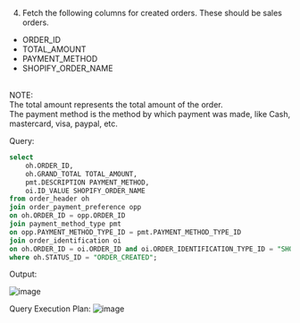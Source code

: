 4. Fetch the following columns for created orders. These should be sales orders.
- ORDER_ID
- TOTAL_AMOUNT
- PAYMENT_METHOD
- SHOPIFY_ORDER_NAME
<br>
NOTE: 
<br>The total amount represents the total amount of the order.
<br>The payment method is the method by which payment was made, like Cash, mastercard, visa, paypal, etc.

Query: 
```sql
select 
	oh.ORDER_ID,
	oh.GRAND_TOTAL TOTAL_AMOUNT,
	pmt.DESCRIPTION PAYMENT_METHOD,
	oi.ID_VALUE SHOPIFY_ORDER_NAME
from order_header oh
join order_payment_preference opp 
on oh.ORDER_ID = opp.ORDER_ID 
join payment_method_type pmt
on opp.PAYMENT_METHOD_TYPE_ID = pmt.PAYMENT_METHOD_TYPE_ID 
join order_identification oi
on oh.ORDER_ID = oi.ORDER_ID and oi.ORDER_IDENTIFICATION_TYPE_ID = "SHOPIFY_ORD_NAME"
where oh.STATUS_ID = "ORDER_CREATED";

```
Output:

![image](https://github.com/Sandesh3003/TrainingAssignment/assets/77960808/b947c273-be55-4dc8-aada-a3686ac0bad2)

Query Execution Plan:
![image](https://github.com/Sandesh3003/TrainingAssignment/assets/77960808/3ef6021a-eb3d-4b2f-b306-ddda6af79893)

